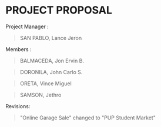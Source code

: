 # PROJECT PROPOSAL

Project Manager :
> SAN PABLO, Lance Jeron

Members : 
> BALMACEDA, Jon Ervin B.

> DORONILA, John Carlo S.

> ORETA, Vince Miguel

> SAMSON, Jethro

Revisions:

> "Online Garage Sale" changed to "PUP Student Market" 